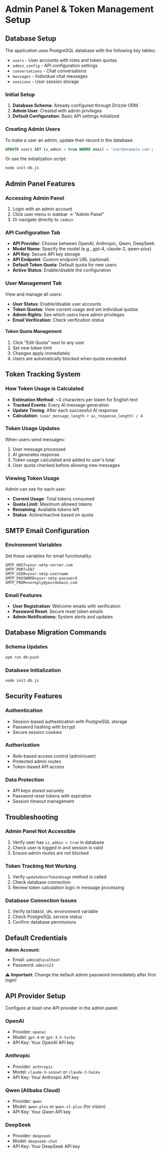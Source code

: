 # Admin Panel & Token Management Setup

## Database Setup

The application uses PostgreSQL database with the following key tables:
- `users` - User accounts with roles and token quotas
- `admin_config` - API configuration settings
- `conversations` - Chat conversations
- `messages` - Individual chat messages
- `sessions` - User session storage

### Initial Setup

1. **Database Schema**: Already configured through Drizzle ORM
2. **Admin User**: Created with admin privileges
3. **Default Configuration**: Basic API settings initialized

### Creating Admin Users

To make a user an admin, update their record in the database:

```sql
UPDATE users SET is_admin = true WHERE email = 'user@example.com';
```

Or use the initialization script:
```bash
node init-db.js
```

## Admin Panel Features

### Accessing Admin Panel

1. Login with an admin account
2. Click user menu in sidebar → "Admin Panel"
3. Or navigate directly to `/admin`

### API Configuration Tab

- **API Provider**: Choose between OpenAI, Anthropic, Qwen, DeepSeek
- **Model Name**: Specify the model (e.g., gpt-4, claude-3, qwen-plus)
- **API Key**: Secure API key storage
- **API Endpoint**: Custom endpoint URL (optional)
- **Default Token Quota**: Default quota for new users
- **Active Status**: Enable/disable the configuration

### User Management Tab

View and manage all users:
- **User Status**: Enable/disable user accounts
- **Token Quotas**: View current usage and set individual quotas
- **Admin Rights**: See which users have admin privileges
- **Email Verification**: Check verification status

#### Token Quota Management

1. Click "Edit Quota" next to any user
2. Set new token limit
3. Changes apply immediately
4. Users are automatically blocked when quota exceeded

## Token Tracking System

### How Token Usage is Calculated

- **Estimation Method**: ~4 characters per token for English text
- **Tracked Events**: Every AI message generation
- **Update Timing**: After each successful AI response
- **Calculation**: `(user_message_length + ai_response_length) / 4`

### Token Usage Updates

When users send messages:
1. User message processed
2. AI generates response
3. Token usage calculated and added to user's total
4. User quota checked before allowing new messages

### Viewing Token Usage

Admin can see for each user:
- **Current Usage**: Total tokens consumed
- **Quota Limit**: Maximum allowed tokens
- **Remaining**: Available tokens left
- **Status**: Active/inactive based on quota

## SMTP Email Configuration

### Environment Variables

Set these variables for email functionality:

```env
SMTP_HOST=your-smtp-server.com
SMTP_PORT=587
SMTP_USER=your-smtp-username
SMTP_PASSWORD=your-smtp-password
SMTP_FROM=noreply@yourdomain.com
```

### Email Features

- **User Registration**: Welcome emails with verification
- **Password Reset**: Secure reset token emails
- **Admin Notifications**: System alerts and updates

## Database Migration Commands

### Schema Updates
```bash
npm run db:push
```

### Database Initialization
```bash
node init-db.js
```

## Security Features

### Authentication
- Session-based authentication with PostgreSQL storage
- Password hashing with bcrypt
- Secure session cookies

### Authorization
- Role-based access control (admin/user)
- Protected admin routes
- Token-based API access

### Data Protection
- API keys stored securely
- Password reset tokens with expiration
- Session timeout management

## Troubleshooting

### Admin Panel Not Accessible
1. Verify user has `is_admin = true` in database
2. Check user is logged in and session is valid
3. Ensure admin routes are not blocked

### Token Tracking Not Working
1. Verify `updateUserTokenUsage` method is called
2. Check database connection
3. Review token calculation logic in message processing

### Database Connection Issues
1. Verify `DATABASE_URL` environment variable
2. Check PostgreSQL service status
3. Confirm database permissions

## Default Credentials

**Admin Account:**
- Email: `admin@localhost`
- Password: `admin123`

⚠️ **Important**: Change the default admin password immediately after first login!

## API Provider Setup

Configure at least one API provider in the admin panel:

### OpenAI
- Provider: `openai`
- Model: `gpt-4` or `gpt-3.5-turbo`
- API Key: Your OpenAI API key

### Anthropic
- Provider: `anthropic`
- Model: `claude-3-sonnet` or `claude-3-haiku`
- API Key: Your Anthropic API key

### Qwen (Alibaba Cloud)
- Provider: `qwen`
- Model: `qwen-plus` or `qwen-vl-plus` (for vision)
- API Key: Your Qwen API key

### DeepSeek
- Provider: `deepseek`
- Model: `deepseek-chat`
- API Key: Your DeepSeek API key